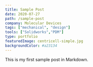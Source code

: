 ```yaml
---
title: Sample Post
date: 2020-07-27
path: /sample-post
company: Molecular Devices
tags: ["mechanical", "design"]
tools: ["Solidworks","PDM"]
type: portfolio
featuredImage: centricell-simple.jpg
backgroundColor: #a23134
---
```


This is my first sample post in Markdown.